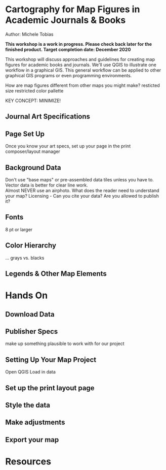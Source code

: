 # Cartography for Map Figures in Academic Journals & Books

Author: Michele Tobias

**This workshop is a work in progress.  Please check back later for the finished product.  Target completion date: December 2020**

This workshop will discuss approaches and guidelines for creating map figures for academic books and journals.  We'll use QGIS to illustrate one workflow in a graphical GIS.  This general workflow can be applied to other graphical GIS programs or even programming environments.

How are map figures different from other maps you might make?
resticted size
restricted color pallette


KEY CONCEPT: MINIMIZE!


## Journal Art Specifications


## Page Set Up
Once you know your art specs, set up your page in the print composer/layout manager

## Background Data
Don't use "base maps" or pre-assembled data tiles unless you have to.  Vector data is better for clear line work.  
Almost NEVER use an airphoto.
What does the reader need to understand your map?
Licensing - Can you cite your data?  Are you allowed to publish it?


## Fonts
8 pt or larger

## Color Hierarchy
... grays vs. blacks


## Legends & Other Map Elements



# Hands On

## Download Data
## Publisher Specs 
make up something plausible to work with for our project
## Setting Up Your Map Project
Open QGIS
Load in data
## Set up the print layout page
## Style the data
## Make adjustments
## Export your map



# Resources

